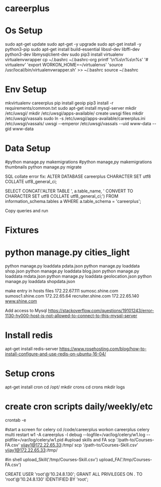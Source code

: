 # careerplus

# Os Setup

sudo apt-get update
sudo apt-get -y upgrade
sudo apt-get install -y python3-pip
sudo apt-get install build-essential libssl-dev libffi-dev python3-dev libmysqlclient-dev
sudo pip3 install virtualenv virtualenvwrapper
cp ~/.bashrc ~/.bashrc-org
printf '\n%s\n%s\n%s' '# virtualenv' 'export WORKON_HOME=~/virtualenvs' 'source /usr/local/bin/virtualenvwrapper.sh' >> ~/.bashrc
source ~/.bashrc

# Env Setup

mkvirtualenv careerplus
pip install geoip
pip3 install -r requirements/common.txt
sudo apt-get install mysql-server
mkdir /etc/uwsgi/
mkdir /etc/uwsgi/apps-available/
create uwsgi files
mkdir /etc/uwsgi/vassals
sudo ln -s /etc/uwsgi/apps-available/careerplus.ini /etc/uwsgi/vassals/
uwsgi --emperor /etc/uwsgi/vassals --uid www-data --gid www-data

# Data Setup
#python manage.py makemigrations
#python manage,py makemigrations thumbnails
python manage.py migrate


SQL collate error fix:
ALTER DATABASE careerplus CHARACTER SET utf8 COLLATE utf8_general_ci;

SELECT CONCAT('ALTER TABLE ', a.table_name, ' CONVERT TO CHARACTER SET utf8 COLLATE utf8_general_ci;') FROM information_schema.tables a WHERE a.table_schema = 'careerplus';

Copy queries and run

# Fixtures
# python manage.py cities_light
python manage.py loaddata pdata.json
python manage.py loaddata shop.json
python manage.py loaddata blog.json
python manage.py loaddata mdata.json
python manage.py loaddata geolocation.json
python manage.py loaddata shopdata.json

make entry in hosts files
172.22.67.111 sumosc.shine.com sumosc1.shine.com
172.22.65.64 recruiter.shine.com
172.22.65.140 www.shine.com

Add access to Mysql
https://stackoverflow.com/questions/19101243/error-1130-hy000-host-is-not-allowed-to-connect-to-this-mysql-server


# Install redis
apt-get install redis-server
https://www.rosehosting.com/blog/how-to-install-configure-and-use-redis-on-ubuntu-16-04/

# Setup crons
apt-get install cron
cd /opt/
mkdir crons
cd crons
mkdir logs
# create cron scripts daily/weekly/etc
crontab -e

#start a screen for celery
cd /code/careerplus
workon careerplus
celery multi restart w1 -A careerplus -l debug --logfile=/var/log/celery/w1.log --pidfile=/var/log/celery/w1.pid
#upload skills and FA
scp '/path-to/Courses-FA.csv' vijay1@172.22.65.33:/tmp/
scp '/path-to/Courses-Skill.csv' vijay1@172.22.65.33:/tmp/

#in shell
upload_Skill('/tmp/Courses-Skill.csv')
upload_FA('/tmp/Courses-FA.csv')

CREATE USER 'root'@'10.24.8.130';
GRANT ALL PRIVILEGES ON *.* TO 'root'@'10.24.8.130' IDENTIFIED BY 'root';